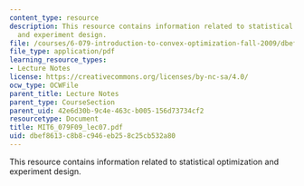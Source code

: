 ```yaml
---
content_type: resource
description: This resource contains information related to statistical optimization
  and experiment design.
file: /courses/6-079-introduction-to-convex-optimization-fall-2009/dbef8613c8b8c946eb258c25cb532a80_MIT6_079F09_lec07.pdf
file_type: application/pdf
learning_resource_types:
- Lecture Notes
license: https://creativecommons.org/licenses/by-nc-sa/4.0/
ocw_type: OCWFile
parent_title: Lecture Notes
parent_type: CourseSection
parent_uid: 42e6d30b-9c4e-463c-b005-156d73734cf2
resourcetype: Document
title: MIT6_079F09_lec07.pdf
uid: dbef8613-c8b8-c946-eb25-8c25cb532a80
---
```

This resource contains information related to statistical optimization and experiment design.